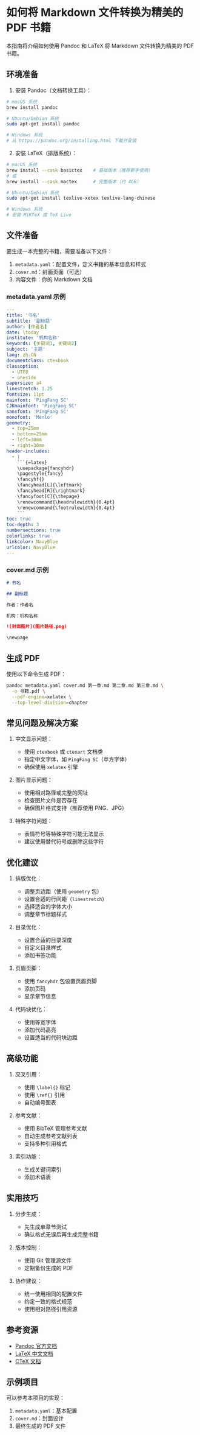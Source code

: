 # 如何将 Markdown 文件转换为精美的 PDF 书籍

本指南将介绍如何使用 Pandoc 和 LaTeX 将 Markdown 文件转换为精美的 PDF 书籍。

## 环境准备

1. 安装 Pandoc（文档转换工具）：
```bash
# macOS 系统
brew install pandoc

# Ubuntu/Debian 系统
sudo apt-get install pandoc

# Windows 系统
# 从 https://pandoc.org/installing.html 下载并安装
```

2. 安装 LaTeX（排版系统）：
```bash
# macOS 系统
brew install --cask basictex    # 基础版本（推荐新手使用）
# 或
brew install --cask mactex      # 完整版本（约 4GB）

# Ubuntu/Debian 系统
sudo apt-get install texlive-xetex texlive-lang-chinese

# Windows 系统
# 安装 MiKTeX 或 TeX Live
```

## 文件准备

要生成一本完整的书籍，需要准备以下文件：

1. `metadata.yaml`：配置文件，定义书籍的基本信息和样式
2. `cover.md`：封面页面（可选）
3. 内容文件：你的 Markdown 文档

### metadata.yaml 示例

```yaml
---
title: '书名'
subtitle: '副标题'
author: [作者名]
date: \today
institute: '机构名称'
keywords: [关键词1, 关键词2]
subject: '主题'
lang: zh-CN
documentclass: ctexbook
classoption: 
  - UTF8
  - oneside
papersize: a4
linestretch: 1.25
fontsize: 11pt
mainfont: 'PingFang SC'
CJKmainfont: 'PingFang SC'
sansfont: 'PingFang SC'
monofont: 'Menlo'
geometry:
  - top=25mm
  - bottom=25mm
  - left=30mm
  - right=30mm
header-includes:
  - |
    ```{=latex}
    \usepackage{fancyhdr}
    \pagestyle{fancy}
    \fancyhf{}
    \fancyhead[L]{\leftmark}
    \fancyhead[R]{\rightmark}
    \fancyfoot[C]{\thepage}
    \renewcommand{\headrulewidth}{0.4pt}
    \renewcommand{\footrulewidth}{0.4pt}
    ```
toc: true
toc-depth: 3
numbersections: true
colorlinks: true
linkcolor: NavyBlue
urlcolor: NavyBlue
---
```

### cover.md 示例

```markdown
# 书名

## 副标题

作者：作者名

机构：机构名称

![封面图片](图片路径.png)

\newpage
```

## 生成 PDF

使用以下命令生成 PDF：

```bash
pandoc metadata.yaml cover.md 第一章.md 第二章.md 第三章.md \
  -o 书籍.pdf \
  --pdf-engine=xelatex \
  --top-level-division=chapter
```

## 常见问题及解决方案

1. 中文显示问题：
   - 使用 `ctexbook` 或 `ctexart` 文档类
   - 指定中文字体，如 `PingFang SC`（苹方字体）
   - 确保使用 `xelatex` 引擎

2. 图片显示问题：
   - 使用相对路径或完整的网址
   - 检查图片文件是否存在
   - 确保图片格式支持（推荐使用 PNG、JPG）

3. 特殊字符问题：
   - 表情符号等特殊字符可能无法显示
   - 建议使用替代符号或删除这些字符

## 优化建议

1. 排版优化：
   - 调整页边距（使用 `geometry` 包）
   - 设置合适的行间距（`linestretch`）
   - 选择适合的字体大小
   - 调整章节标题样式

2. 目录优化：
   - 设置合适的目录深度
   - 自定义目录样式
   - 添加书签功能

3. 页眉页脚：
   - 使用 `fancyhdr` 包设置页眉页脚
   - 添加页码
   - 显示章节信息

4. 代码块优化：
   - 使用等宽字体
   - 添加代码高亮
   - 设置适当的代码块边距

## 高级功能

1. 交叉引用：
   - 使用 `\label{}` 标记
   - 使用 `\ref{}` 引用
   - 自动编号图表

2. 参考文献：
   - 使用 BibTeX 管理参考文献
   - 自动生成参考文献列表
   - 支持多种引用格式

3. 索引功能：
   - 生成关键词索引
   - 添加术语表

## 实用技巧

1. 分步生成：
   - 先生成单章节测试
   - 确认格式无误后再生成完整书籍

2. 版本控制：
   - 使用 Git 管理源文件
   - 定期备份生成的 PDF

3. 协作建议：
   - 统一使用相同的配置文件
   - 约定一致的格式规范
   - 使用相对路径引用资源

## 参考资源

- [Pandoc 官方文档](https://pandoc.org/MANUAL.html)
- [LaTeX 中文文档](https://www.latex-project.org/help/documentation/)
- [CTeX 文档](https://mirrors.tuna.tsinghua.edu.cn/CTAN/language/chinese/ctex/ctex.pdf)

## 示例项目

可以参考本项目的实现：
1. `metadata.yaml`：基本配置
2. `cover.md`：封面设计
3. 最终生成的 PDF 文件
